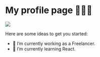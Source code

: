 # My profile page 👨🏻‍💻

<a href="https://leovenom.github.io/profile/">
  <img src="https://i.imgur.com/REAgn9o.jpg">
</a>

Here are some ideas to get you started:

- 🔭 I’m currently working as a Freelancer.
- 🌱 I’m currently learning React.
